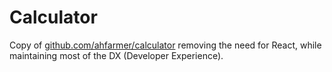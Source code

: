 # Calculator

Copy of [github.com/ahfarmer/calculator](https://github.com/ahfarmer/calculator)
removing the need for React, while maintaining most of the
DX (Developer Experience).
